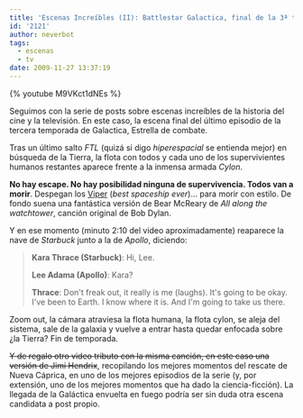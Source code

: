 ```yaml
---
title: 'Escenas Increíbles (II): Battlestar Galactica, final de la 3ª temporada'
id: '2121'
author: neverbot
tags:
  - escenas
  - tv
date: 2009-11-27 13:37:19
---
```


{% youtube M9VKct1dNEs %}

Seguimos con la serie de posts sobre escenas increíbles de la historia del cine y la televisión. En este caso, la escena final del último episodio de la tercera temporada de Galactica, Estrella de combate.

Tras un último salto _FTL_ (quizá si digo _hiperespacial_ se entienda mejor) en búsqueda de la Tierra, la flota con todos y cada uno de los supervivientes humanos restantes aparece frente a la inmensa armada _Cylon_.

**No hay escape. No hay posibilidad ninguna de supervivencia. Todos van a morir**. Despegan los [Viper](http://en.battlestarwiki.org/wiki/Viper_Mark_II) (_best spaceship ever_)... para morir con estilo. De fondo suena una fantástica versión de Bear McReary de _All along the watchtower_, canción original de Bob Dylan.

Y en ese momento (minuto 2:10 del video aproximadamente) reaparece la nave de _Starbuck_ junto a la de _Apollo_, diciendo:

> **Kara Thrace (Starbuck)**: Hi, Lee.
> 
> **Lee Adama (Apollo)**: Kara?
> 
> **Thrace**: Don't freak out, it really is me (laughs). It's going to be okay. I've been to Earth. I know where it is. And I'm going to take us there.

Zoom out, la cámara atraviesa la flota humana, la flota cylon, se aleja del sistema, sale de la galaxia y vuelve a entrar hasta quedar enfocada sobre ¿la Tierra? Fin de temporada.

~~Y de regalo otro video tributo con la misma canción, en este caso una versión de Jimi Hendrix~~, recopilando los mejores momentos del rescate de Nueva Cáprica, en uno de los mejores episodios de la serie (y, por extensión, uno de los mejores momentos que ha dado la ciencia-ficción). La llegada de la Galáctica envuelta en fuego podría ser sin duda otra escena candidata a post propio.
